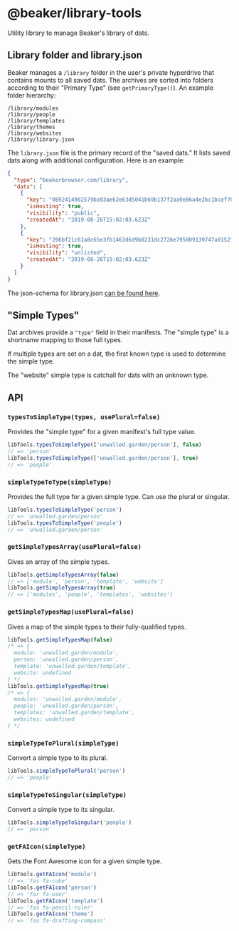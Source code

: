 # @beaker/library-tools

Utility library to manage Beaker's library of dats.

## Library folder and library.json

Beaker manages a `/library` folder in the user's private hyperdrive that contains mounts to all saved dats. The archives are sorted into folders according to their "Primary Type" (see `getPrimaryType()`). An example folder hierarchy:

```
/library/modules
/library/people
/library/templates
/library/themes
/library/websites
/library/library.json
```

The `library.json` file is the primary record of the "saved dats." It lists saved dats along with additional configuration. Here is an example:

```json
{
  "type": "beakerbrowser.com/library",
  "dats": [
    {
      "key": "9892414902579ba93ae62e63d5041b69b137f2aa9e86a4e2bc1bcef70ab6d569",
      "isHosting": true,
      "visibility": "public",
      "createdAt": "2019-08-26T15:02:03.623Z"
    },
    {
      "key": "206bf21c61a8c65e3fb1463d6d9b8231dc2726e795009139747a9152f47bb8f7",
      "isHosting": true,
      "visibility": "unlisted",
      "createdAt": "2019-08-26T15:02:03.623Z"
    }
  ]
}
```

The json-schema for library.json [can be found here](./library.json).

## "Simple Types"

Dat archives provide a `"type"` field in their manifests. The "simple type" is a shortname mapping to those full types.

If multiple types are set on a dat, the first known type is used to determine the simple type.

The "website" simple type is catchall for dats with an unknown type.

## API

### `typesToSimpleType(types, usePlural=false)`

Provides the "simple type" for a given manifest's full type value.

```js
libTools.typesToSimpleType(['unwalled.garden/person'], false)
// => 'person'
libTools.typesToSimpleType(['unwalled.garden/person'], true)
// => 'people'
```

### `simpleTypeToType(simpleType)`

Provides the full type for a given simple type. Can use the plural or singular.

```js
libTools.typesToSimpleType('person')
// => 'unwalled.garden/person'
libTools.typesToSimpleType('people')
// => 'unwalled.garden/person'
```

### `getSimpleTypesArray(usePlural=false)`

Gives an array of the simple types.

```js
libTools.getSimpleTypesArray(false)
// => ['module', 'person', 'template', 'website']
libTools.getSimpleTypesArray(true)
// => ['modules', 'people', 'templates', 'websites']
```

### `getSimpleTypesMap(usePlural=false)`

Gives a map of the simple types to their fully-qualified types.

```js
libTools.getSimpleTypesMap(false)
/* => {
  module: 'unwalled.garden/module',
  person: 'unwalled.garden/person',
  template: 'unwalled.garden/template',
  website: undefined
} */
libTools.getSimpleTypesMap(true)
/* => {
  modules: 'unwalled.garden/module',
  people: 'unwalled.garden/person',
  templates: 'unwalled.garden/template',
  websites: undefined
} */
```

### `simpleTypeToPlural(simpleType)`

Convert a simple type to its plural.

```js
libTools.simpleTypeToPlural('person')
// => 'people'
```

### `simpleTypeToSingular(simpleType)`

Convert a simple type to its singular.

```js
libTools.simpleTypeToSingular('people')
// => 'person'
```

### `getFAIcon(simpleType)`

Gets the Font Awesome icon for a given simple type.

```js
libTools.getFAIcon('module')
// => 'fas fa-cube'
libTools.getFAIcon('person')
// => 'far fa-user'
libTools.getFAIcon('template')
// => 'fas fa-pencil-ruler'
libTools.getFAIcon('theme')
// => 'fas fa-drafting-compass'
```